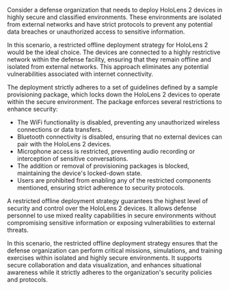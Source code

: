 Consider a defense organization that needs to deploy HoloLens 2 devices in highly secure and classified environments. These environments are isolated from external networks and have strict protocols to prevent any potential data breaches or unauthorized access to sensitive information.

In this scenario, a restricted offline deployment strategy for HoloLens 2 would be the ideal choice. The devices are connected to a highly restrictive network within the defense facility, ensuring that they remain offline and isolated from external networks. This approach eliminates any potential vulnerabilities associated with internet connectivity.

The deployment strictly adheres to a set of guidelines defined by a sample provisioning package, which locks down the HoloLens 2 devices to operate within the secure environment. The package enforces several restrictions to enhance security:

- The WiFi functionality is disabled, preventing any unauthorized wireless connections or data transfers.
- Bluetooth connectivity is disabled, ensuring that no external devices can pair with the HoloLens 2 devices.
- Microphone access is restricted, preventing audio recording or interception of sensitive conversations.
- The addition or removal of provisioning packages is blocked, maintaining the device's locked-down state.
- Users are prohibited from enabling any of the restricted components mentioned, ensuring strict adherence to security protocols.

A restricted offline deployment strategy guarantees the highest level of security and control over the HoloLens 2 devices. It allows defense personnel to use mixed reality capabilities in secure environments without compromising sensitive information or exposing vulnerabilities to external threats.

In this scenario, the restricted offline deployment strategy ensures that the defense organization can perform critical missions, simulations, and training exercises within isolated and highly secure environments. It supports secure collaboration and data visualization, and enhances situational awareness while it strictly adheres to the organization's security policies and protocols.

